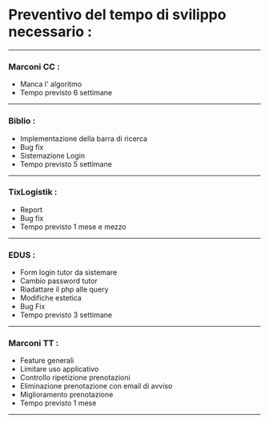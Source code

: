 # Preventivo del tempo di svilippo necessario :

---

### Marconi CC :
  + Manca l' algoritmo
  + Tempo previsto 6 settimane
  
---

### Biblio :
  + Implementazione della barra di ricerca
  + Bug fix
  + Sistemazione Login
  + Tempo previsto 5 settimane
  
---

### TixLogistik :
  + Report
  + Bug fix
  + Tempo previsto 1 mese e mezzo
 
---

### EDUS :
  + Form login tutor da sistemare
  + Cambio password tutor
  + Riadattare il php alle query
  + Modifiche estetica
  + Bug Fix
  + Tempo previsto 3 settimane
  
---

### Marconi TT :
  + Feature generali
  + Limitare uso applicativo
  + Controllo ripetizione prenotazioni
  + Eliminazione prenotazione con email di avviso
  + Miglioramento prenotazione
  + Tempo previsto 1 mese
  
 
 ---
